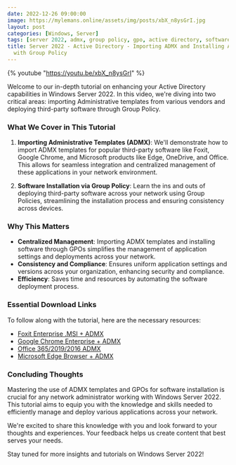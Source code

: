 ```yaml
---
date: 2022-12-26 09:00:00
image: https://mylemans.online/assets/img/posts/xbX_n8ysGrI.jpg
layout: post
categories: [Windows, Server]
tags: [server 2022, admx, group policy, gpo, active directory, software installation, tutorial, youtube]
title: Server 2022 - Active Directory - Importing ADMX and Installing Applications
  with Group Policy
---
```


{% youtube "https://youtu.be/xbX_n8ysGrI" %}

Welcome to our in-depth tutorial on enhancing your Active Directory capabilities in Windows Server 2022. In this video, we're diving into two critical areas: importing Administrative templates from various vendors and deploying third-party software through Group Policy.

### What We Cover in This Tutorial

1. **Importing Administrative Templates (ADMX)**: We'll demonstrate how to import ADMX templates for popular third-party software like Foxit, Google Chrome, and Microsoft products like Edge, OneDrive, and Office. This allows for seamless integration and centralized management of these applications in your network environment.
   
2. **Software Installation via Group Policy**: Learn the ins and outs of deploying third-party software across your network using Group Policies, streamlining the installation process and ensuring consistency across devices.

### Why This Matters

- **Centralized Management**: Importing ADMX templates and installing software through GPOs simplifies the management of application settings and deployments across your network.
- **Consistency and Compliance**: Ensures uniform application settings and versions across your organization, enhancing security and compliance.
- **Efficiency**: Saves time and resources by automating the software deployment process.

### Essential Download Links

To follow along with the tutorial, here are the necessary resources:

- [Foxit Enterprise .MSI + ADMX](https://kb.foxit.com/hc/en-us/articles/360040658811-Where-to-download-Foxit-PDF-Reader-with-Enterprise-Packaging-MSI-)
- [Google Chrome Enterprise + ADMX](https://chromeenterprise.google/browser/download)
- [Office 365/2019/2016 ADMX](https://www.microsoft.com/en-us/download/details.aspx?id=49030)
- [Microsoft Edge Browser + ADMX](https://www.microsoft.com/en-us/edge/business/download?form=MA13FJ)

### Concluding Thoughts

Mastering the use of ADMX templates and GPOs for software installation is crucial for any network administrator working with Windows Server 2022. This tutorial aims to equip you with the knowledge and skills needed to efficiently manage and deploy various applications across your network.

We're excited to share this knowledge with you and look forward to your thoughts and experiences. Your feedback helps us create content that best serves your needs.

Stay tuned for more insights and tutorials on Windows Server 2022!
